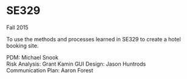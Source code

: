 # SE329
Fall 2015

To use the methods and processes learned in SE329 to create a hotel booking site.


PDM: Michael Snook      
Risk Analysis: Grant Kamin
GUI Design: Jason Huntrods      
Communication Plan: Aaron Forest
